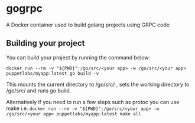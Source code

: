 # gogrpc
A Docker container used to build golang projects using GRPC code

## Building your project
You can build your project by running the command below:

```docker run --rm -v "${PWD}":/go/src/<your app> -w /go/src/<your app> puppetlabs/myapp:latest go build -v```

This mounts the current directory to /go/src/<your app> , sets the working directory to /go/src/<your app> and runs go build.

Alternatively if you need to run a few steps such as protoc you can use make i.e.
```docker run --rm -v "${PWD}":/go/src/<your app> -w /go/src/<your app> puppetlabs/myapp:latest make all```
